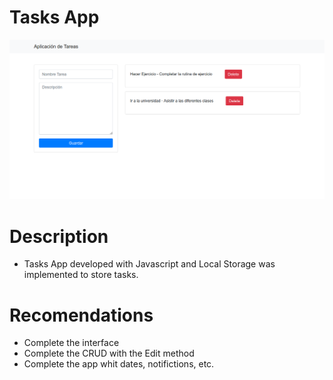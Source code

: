 # Tasks App
![](./ScreenshotWebPage.png)

# Description
* Tasks App developed with Javascript and Local Storage was implemented to store tasks.

# Recomendations
* Complete the interface
* Complete the CRUD with the Edit method
* Complete the app whit dates, notifictions, etc.